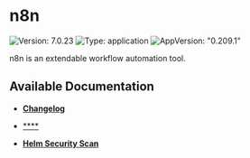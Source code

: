 # n8n

![Version: 7.0.23](https://img.shields.io/badge/Version-7.0.23-informational?style=flat-square) ![Type: application](https://img.shields.io/badge/Type-application-informational?style=flat-square) ![AppVersion: "0.209.1"](https://img.shields.io/badge/AppVersion-"0.209.1"-informational?style=flat-square)

n8n is an extendable workflow automation tool.

## Available Documentation

- [**Changelog**](CHANGELOG)

- [****](container-security)

- [**Helm Security Scan**](helm-security)

